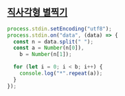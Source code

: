 ## <a href='https://school.programmers.co.kr/learn/courses/30/lessons/12969'>직사각형 별찍기</a>

```javascript
process.stdin.setEncoding("utf8");
process.stdin.on("data", (data) => {
  const n = data.split(" ");
  const a = Number(n[0]),
    b = Number(n[1]);

  for (let i = 0; i < b; i++) {
    console.log("*".repeat(a));
  }
});
```
